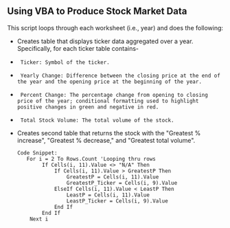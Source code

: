 ## Using VBA to Produce Stock Market Data

This script loops through each worksheet (i.e., year) and does the following:
- Creates table that displays ticker data aggregated over a year. Specifically, for each ticker table contains-
-      Ticker: Symbol of the ticker.
-      Yearly Change: Difference between the closing price at the end of the year and the opening price at the beginning of the year.
-      Percent Change: The percentage change from opening to closing price of the year; conditional formatting used to highlight positive changes in green and negative in red.
-      Total Stock Volume: The total volume of the stock.
- Creates second table that returns the stock with the "Greatest % increase", "Greatest % decrease," and "Greatest total volume".

      Code Snippet:
         For i = 2 To Rows.Count 'Looping thru rows
              If Cells(i, 11).Value <> "N/A" Then
                  If Cells(i, 11).Value > GreatestP Then
                      GreatestP = Cells(i, 11).Value
                      GreatestP_Ticker = Cells(i, 9).Value
                  ElseIf Cells(i, 11).Value < LeastP Then
                      LeastP = Cells(i, 11).Value
                      LeastP_Ticker = Cells(i, 9).Value
                  End If
              End If
          Next i

